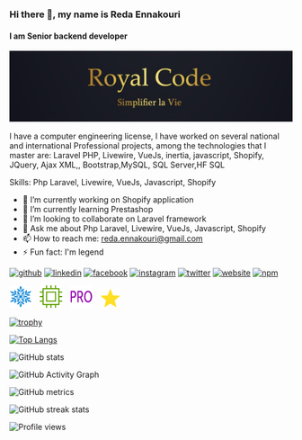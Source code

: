 ### Hi there 👋, my name is Reda Ennakouri
#### I am Senior backend developer 
![I am Senior backend developer ](https://raw.githubusercontent.com/redaEnnakouri/vue-twitch-video-controls/main/images/royalCode.jpeg)

I have a computer engineering license, I have worked on several national and international Professional projects, among the technologies that I master are: Laravel PHP, Livewire, VueJs, inertia, javascript, Shopify, JQuery, Ajax XML,, Bootstrap,MySQL, SQL Server,HF SQL

Skills:  Php Laravel, Livewire, VueJs, Javascript, Shopify

- 🔭 I’m currently working on Shopify application 
- 🌱 I’m currently learning Prestashop 
- 👯 I’m looking to collaborate on Laravel framework 
- 💬 Ask me about Php Laravel, Livewire, VueJs, Javascript, Shopify 
- 📫 How to reach me: reda.ennakouri@gmail.com 
- ⚡ Fun fact: I'm legend 


[<img src='https://cdn.jsdelivr.net/npm/simple-icons@3.0.1/icons/github.svg' alt='github' height='40'>](https://github.com/https://github.com/redaEnnakouri)  [<img src='https://cdn.jsdelivr.net/npm/simple-icons@3.0.1/icons/linkedin.svg' alt='linkedin' height='40'>](https://www.linkedin.com/in/https://www.linkedin.com/in/reda-ennakouri-a72b89168//)  [<img src='https://cdn.jsdelivr.net/npm/simple-icons@3.0.1/icons/facebook.svg' alt='facebook' height='40'>](https://www.facebook.com/https://web.facebook.com/ennakouri.reda10934197)  [<img src='https://cdn.jsdelivr.net/npm/simple-icons@3.0.1/icons/instagram.svg' alt='instagram' height='40'>](https://www.instagram.com/https://www.instagram.com/reda_ennakouri//)  [<img src='https://cdn.jsdelivr.net/npm/simple-icons@3.0.1/icons/twitter.svg' alt='twitter' height='40'>](https://twitter.com/https://twitter.com/ennakouriReda)  [<img src='https://cdn.jsdelivr.net/npm/simple-icons@3.0.1/icons/icloud.svg' alt='website' height='40'>](dev.page/reda-ennakouri)  [<img src='https://cdn.jsdelivr.net/npm/simple-icons@3.0.1/icons/npm.svg' alt='npm' height='40'>](https://www.npmjs.com/~reda-ennakouri)  

<a href='https://archiveprogram.github.com/'><img src='https://raw.githubusercontent.com/acervenky/animated-github-badges/master/assets/acbadge.gif' width='40' height='40'></a> <a href='https://docs.github.com/en/developers'><img src='https://raw.githubusercontent.com/acervenky/animated-github-badges/master/assets/devbadge.gif' width='40' height='40'></a> <a href='https://github.com/pricing'><img src='https://raw.githubusercontent.com/acervenky/animated-github-badges/master/assets/pro.gif' width='40' height='40'></a> <a href='https://stars.github.com/'><img src='https://raw.githubusercontent.com/acervenky/animated-github-badges/master/assets/starbadge.gif' width='35' height='35'></a> 

[![trophy](https://github-profile-trophy.vercel.app/?username=https://github.com/redaEnnakouri)](https://github.com/ryo-ma/github-profile-trophy)

[![Top Langs](https://github-readme-stats.vercel.app/api/top-langs/?username=https://github.com/redaEnnakouri)](https://github.com/anuraghazra/github-readme-stats)

![GitHub stats](https://github-readme-stats.vercel.app/api?username=https://github.com/redaEnnakouri&show_icons=true)  

![GitHub Activity Graph](https://activity-graph.herokuapp.com/graph?username=https://github.com/redaEnnakouri)  

![GitHub metrics](https://metrics.lecoq.io/https://github.com/redaEnnakouri)  

![GitHub streak stats](https://github-readme-streak-stats.herokuapp.com/?user=https://github.com/redaEnnakouri)  

![Profile views](https://gpvc.arturio.dev/https://github.com/redaEnnakouri)  
